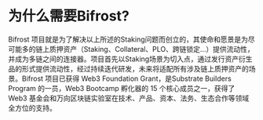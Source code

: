 # 为什么需要Bifrost?

Bifrost 项目就是为了解决以上所述的Staking问题而创立的，其使命和愿景是为尽可能多的链上质押资产（Staking、Collateral、PLO、跨链锁定...）提供流动性，并成为多链之间的连接器。项目首先以Staking场景为切入点，通过发行资产衍生品的形式提供流动性，经过持续迭代研发，未来将适配所有涉及链上质押资产的场景。Bifrost 项目已获得 Web3 Foundation Grant，是Substrate Builders Program 的一员，Web3 Bootcamp 孵化器的 15 个核心成员之一，获得了 Web3 基金会和万向区块链实验室在技术、产品、资本、法务、生态合作等领域全方位的支持。

